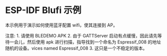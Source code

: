 ESP-IDF Blufi 示例
=======================

本示例用于演示如何使用蓝牙配置 wifi，使其连接到 AP。

注意:
    1. 请使用 BLEDEMO APK
    2. 由于 GATTServer 启动有点缓慢，因此请先等待一会儿，然后使用 apk 进行扫描，指导找到一个命名为 Espressif_008 的地址随机的设备。vices named Espressif_008
    3. 这只是一个不稳定的版本。
